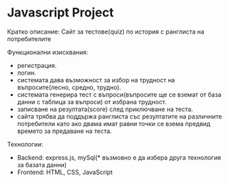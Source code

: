 # Javascript Project
 Кратко описание: Сайт за тестове(quiz) по история с ранглиста на потребителите
 
 Функционални изисквания:
  - регистрация.
  - логин.
  - системата дава възможност за избор на трудност на въпросите(лесно, средно, трудно).
  - системата генерира тест с въпроси(въпросите ще се вземат от база данни с таблица за въпроси) от избрана трудност.
  - записване на резултата(score) след приключване на теста.
  - сайта трябва да поддържа ранглиста със резултатите на различните потребители като ако двама имат равни точки се взема предвид времето за предаване на теста.
  
  Технологии:
   - Backend: express.js, mySql(* възмовно е да избера друга технология за базата данни)
   - Frontend: HTML, CSS, JavaScript
